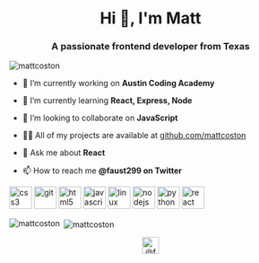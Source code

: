 <h1 align="center">Hi 👋, I'm Matt</h1>
<h3 align="center">A passionate frontend developer from Texas</h3>

<p align="left"> <img src="https://komarev.com/ghpvc/?username=mattcoston" alt="mattcoston" /> </p>

- 🔭 I’m currently working on **Austin Coding Academy**

- 🌱 I’m currently learning **React, Express, Node**

- 👯 I’m looking to collaborate on **JavaScript**

- 👨‍💻 All of my projects are available at [github.com/mattcoston](github.com/mattcoston)

- 💬 Ask me about **React**

- 📫 How to reach me **@faust299 on Twitter**

<p align="left"><img src="https://devicons.github.io/devicon/devicon.git/icons/css3/css3-original-wordmark.svg" alt="css3" width="40" height="40"/> <img src="https://www.vectorlogo.zone/logos/git-scm/git-scm-icon.svg" alt="git" width="40" height="40"/> <img src="https://devicons.github.io/devicon/devicon.git/icons/html5/html5-original-wordmark.svg" alt="html5" width="40" height="40"/> <img src="https://devicons.github.io/devicon/devicon.git/icons/javascript/javascript-original.svg" alt="javascript" width="40" height="40"/> <img src="https://devicons.github.io/devicon/devicon.git/icons/linux/linux-original.svg" alt="linux" width="40" height="40"/> <img src="https://devicons.github.io/devicon/devicon.git/icons/nodejs/nodejs-original-wordmark.svg" alt="nodejs" width="40" height="40"/> <img src="https://devicons.github.io/devicon/devicon.git/icons/python/python-original.svg" alt="python" width="40" height="40"/> <img src="https://devicons.github.io/devicon/devicon.git/icons/react/react-original-wordmark.svg" alt="react" width="40" height="40"/></p><p><img align="left" src="https://github-readme-stats.vercel.app/api/top-langs/?username=mattcoston&layout=compact&hide=html" alt="mattcoston" /></p>

<p>&nbsp;<img align="center" src="https://github-readme-stats.vercel.app/api?username=mattcoston&show_icons=true" alt="mattcoston" /></p>

<p align="center">
<a href="https://twitter.com/@faust299" target="blank"><img align="center" src="https://cdn.jsdelivr.net/npm/simple-icons@3.0.1/icons/twitter.svg" alt="@faust299" height="30" width="30" /></a>
</p>
